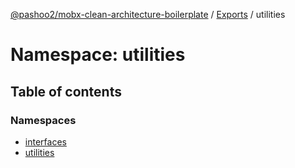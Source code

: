 [@pashoo2/mobx-clean-architecture-boilerplate](../README.md) / [Exports](../modules.md) / utilities

# Namespace: utilities

## Table of contents

### Namespaces

- [interfaces](utilities.interfaces.md)
- [utilities](utilities.utilities-1.md)

